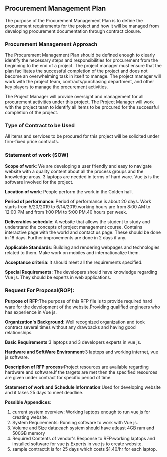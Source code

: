 ## Procurement Management Plan

The purpose of the Procurement Management Plan is to define the procurement requirements for the project and how it will be managed from developing procurement documentation through contract closure.

### Procurement Management Approach

The Procurement Management Plan should be defined enough to clearly identify the necessary steps and responsibilities for procurement from the beginning to the end of a project. The project manager must ensure that the plan facilitates the successful completion of the project and does not become an overwhelming task in itself to manage. The project manager will work with the project team, contracts/purchasing department, and other key players to manage the procurement activities.

The Project Manager will provide oversight and management for all procurement activities under this project. The Project Manager will work with the project team to identify all items to be procured for the successful completion of the project.

### Type of Contract to be Used

All items and services to be procured for this project will be solicited under firm-fixed price contracts.


### Statement of work (SOW)

**Scope of work**: We are developing a user friendly and easy to navigate website with a quality content about all the process groups and the knowledge areas. 3 laptops are needed in terms of hard ware. Vue js is the software involved for the project. 

**Location of work**: People perform the work in the Colden hall.

**Period of performance**: Period of performance is about 20 days. Work starts from 5/20/2019 to 6/14/2019.working hours are from 8:00 AM to 12:00 PM and from 1:00 PM to 5:00 PM.40 hours per week. 

**Deliverables schedule**: A website that allows the student to study and understand the concepts of project management course. Contains interactive page with the world and contact us page. These should be done in 18 days. Further improvements are done in 2 days if any.

**Applicable Standards**: Building and rendering webpages and technologies related to them. Make work on mobiles and internationalize them.

**Acceptance criteria**: It should meet all the requirements specified.

**Special Requirements**: The developers should have knowledge regarding Vue js. They should be experts in web applications. 


### Request For Proposal(ROP):


**Purpose of RFP**:The purpose of this RFP file is to provide required hard ware for the development of the website.Providing qualified engineers who has experience in Vue js.

**Organization's Background**: Well recognized organization and took contract several times without any drawbacks and having good relationships.

**Basic Requirements**:3 laptops and 3 developers experts in vue js.

**Hardware and SoftWare Environment**:3 laptops and working internet, vue js software.

**Description of RFP process**:Project resources are available regarding hardware and software.If the targets are met then the specified resources are given under contract for specific period of time.

**Statement of work and Schedule Information**:Used for developing website and it takes 25 days to meet deadline.

**Possible Appendices**:
1. current system overview: Working laptops enough to run vue js for creating website.
2. System Requirements: Running software to work with Vue js.
3. Volume and Size data:each system should have atleast 4GB ram and 500GB memory
4. Required Contents of vendor's Response to RFP:working laptops and installed software for vue js.Experts in vue js to create website.
5. sample contract:It is for 25 days which costs $1.40/hr for each laptop.

